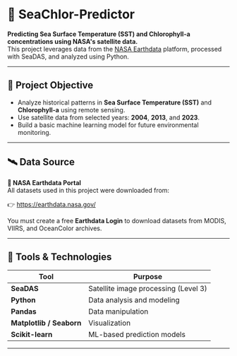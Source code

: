 # 🌊 SeaChlor-Predictor

**Predicting Sea Surface Temperature (SST) and Chlorophyll-a concentrations using NASA's satellite data.**  
This project leverages data from the [NASA Earthdata](https://earthdata.nasa.gov/) platform, processed with SeaDAS, and analyzed using Python.

---

## 📌 Project Objective

- Analyze historical patterns in **Sea Surface Temperature (SST)** and **Chlorophyll-a** using remote sensing.
- Use satellite data from selected years: **2004**, **2013**, and **2023**.
- Build a basic machine learning model for future environmental monitoring.

---

## 🛰️ Data Source

**🔗 NASA Earthdata Portal**  
All datasets used in this project were downloaded from:

👉 https://earthdata.nasa.gov/

You must create a free **Earthdata Login** to download datasets from MODIS, VIIRS, and OceanColor archives.

---

## 🔧 Tools & Technologies

| Tool          | Purpose                             |
|---------------|-------------------------------------|
| **SeaDAS**    | Satellite image processing (Level 3)|
| **Python**    | Data analysis and modeling          |
| **Pandas**    | Data manipulation                   |
| **Matplotlib / Seaborn** | Visualization            |
| **Scikit-learn** | ML-based prediction models       |

---
